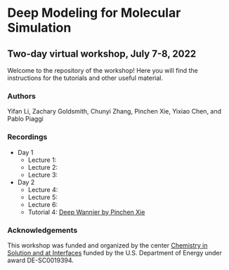 # Deep Modeling for Molecular Simulation
## Two-day virtual workshop, July 7-8, 2022

Welcome to the repository of the workshop! Here you will find the instructions for the tutorials and other useful material.

### Authors
Yifan Li, Zachary Goldsmith, Chunyi Zhang, Pinchen Xie, Yixiao Chen, and Pablo Piaggi 

### Recordings
- Day 1
    - Lecture 1:
    - Lecture 2:
    - Lecture 3:
- Day 2
    - Lecture 4:
    - Lecture 5:
    - Lecture 6:
    - Tutorial 4: [Deep Wannier by Pinchen Xie](https://youtu.be/0iDvZimtBQ4)
    
### Acknowledgements
This workshop was funded and organized by the center [Chemistry in Solution and at Interfaces](https://ccsc.princeton.edu/) funded by the U.S. Department of Energy under award DE-SC0019394. 
